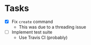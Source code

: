 # Tasks

- [x] Fix `create` command
  - This was due to a threading issue
- [ ] Implement test suite
  - Use Travis CI (probably)
